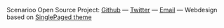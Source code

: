 Scenarioo Open Source Project:
<a href="https://github.com/scenarioo" target="_blank">Github</a>
 &mdash;
<a href="https://twitter.com/search?q=%23scenarioo" target="_blank">Twitter</a>
 &mdash;
<a onclick="sendContactEmail();return false;" href="javascript:">Email</a>
 &mdash;
Webdesign based on <a href="https://github.com/t413/SinglePaged" target="_blank">SinglePaged theme</a>


